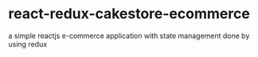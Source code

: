 # react-redux-cakestore-ecommerce
a simple reactjs e-commerce application with state management done by using redux
